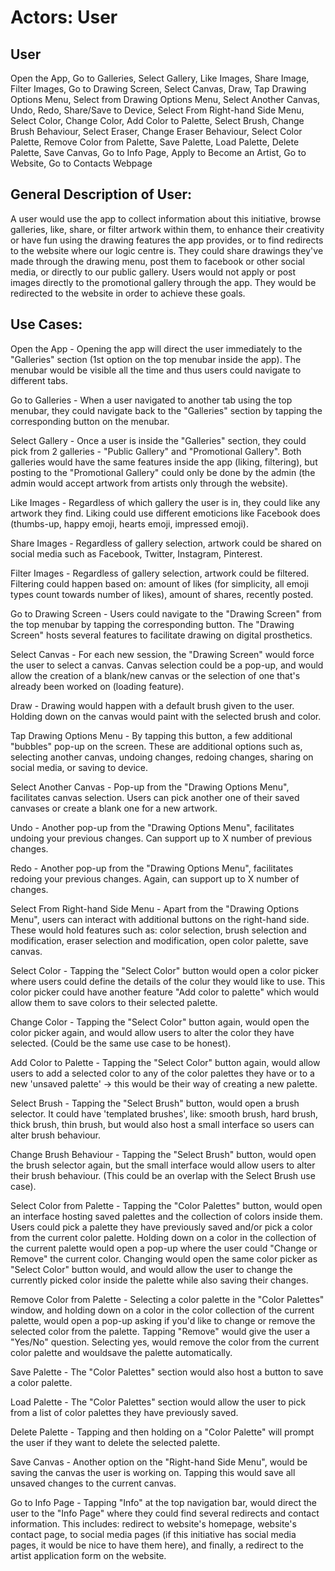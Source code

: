 # Actors: User

## User
Open the App, Go to Galleries, Select Gallery, Like Images, Share Image, Filter Images, Go to Drawing Screen, Select Canvas, Draw, Tap Drawing Options Menu, Select from Drawing Options Menu, Select Another Canvas,
Undo, Redo, Share/Save to Device, Select From Right-hand Side Menu, Select Color, Change Color, Add Color to Palette, Select Brush, Change Brush Behaviour, Select Eraser, Change Eraser Behaviour,
Select Color Palette, Remove Color from Palette, Save Palette, Load Palette, Delete Palette, Save Canvas, Go to Info Page, Apply to Become an Artist, Go to Website, Go to Contacts Webpage

## General Description of User:
A user would use the app to collect information about this initiative, browse galleries, like, share, or filter artwork within them, to enhance their creativity or have fun using the drawing features the app provides,
or to find redirects to the website where our logic centre is. They could share drawings they've made through the drawing menu, post them to facebook or other social media, or directly to our public gallery.
Users would not apply or post images directly to the promotional gallery through the app. They would be redirected to the website in order to achieve these goals.

## Use Cases:
Open the App - Opening the app will direct the user immediately to the "Galleries" section (1st option on the top menubar inside the app). The menubar would be visible all the time and thus users could navigate to
different tabs.

Go to Galleries - When a user navigated to another tab using the top menubar, they could navigate back to the "Galleries" section by tapping the corresponding button on the menubar.

Select Gallery - Once a user is inside the "Galleries" section, they could pick from 2 galleries - "Public Gallery" and "Promotional Gallery". Both galleries would have the same features inside the app
(liking, filtering), but posting to the "Promotional Gallery" could only be done by the admin (the admin would accept artwork from artists only through the website).

Like Images - Regardless of which gallery the user is in, they could like any artwork they find. Liking could use different emoticions like Facebook does (thumbs-up, happy emoji, hearts emoji, impressed emoji).

Share Images - Regardless of gallery selection, artwork could be shared on social media such as Facebook, Twitter, Instagram, Pinterest.

Filter Images - Regardless of gallery selection, artwork could be filtered. Filtering could happen based on: amount of likes (for simplicity, all emoji types count towards number of likes), amount of shares,
recently posted.

Go to Drawing Screen - Users could navigate to the "Drawing Screen" from the top menubar by tapping the corresponding button. The "Drawing Screen" hosts several features to facilitate drawing on digital prosthetics.

Select Canvas - For each new session, the "Drawing Screen" would force the user to select a canvas. Canvas selection could be a pop-up, and would allow the creation of a blank/new canvas or the selection of one that's
already been worked on (loading feature).

Draw - Drawing would happen with a default brush given to the user. Holding down on the canvas would paint with the selected brush and color.

Tap Drawing Options Menu - By tapping this button, a few additional "bubbles" pop-up on the screen. These are additional options such as, selecting another canvas, undoing changes, redoing changes, sharing on
social media, or saving to device.

Select Another Canvas - Pop-up from the "Drawing Options Menu", facilitates canvas selection. Users can pick another one of their saved canvases or create a blank one for a new artwork.

Undo - Another pop-up from the "Drawing Options Menu", facilitates undoing your previous changes. Can support up to X number of previous changes.

Redo - Another pop-up from the "Drawing Options Menu", facilitates redoing your previous changes. Again, can support up to X number of changes.

Select From Right-hand Side Menu - Apart from the "Drawing Options Menu", users can interact with additional buttons on the right-hand side. These would hold features such as: color selection, brush selection and
modification, eraser selection and modification, open color palette, save canvas.

Select Color - Tapping the "Select Color" button would open a color picker where users could define the details of the colur they would like to use. This color picker could have another feature "Add color to palette"
which would allow them to save colors to their selected palette.

Change Color - Tapping the "Select Color" button again, would open the color picker again, and would allow users to alter the color they have selected. (Could be the same use case to be honest).

Add Color to Palette - Tapping the "Select Color" button again, would allow users to add a selected color to any of the color palettes they have or to a new 'unsaved palette' -> this would be their way of creating a new
palette.

Select Brush - Tapping the "Select Brush" button, would open a brush selector. It could have 'templated brushes', like: smooth brush, hard brush, thick brush, thin brush, but would also host a small interface so
users can alter brush behaviour.

Change Brush Behaviour - Tapping the "Select Brush" button, would open the brush selector again, but the small interface would allow users to alter their brush behaviour.
(This could be an overlap with the Select Brush use case).

Select Color from Palette - Tapping the "Color Palettes" button, would open an interface hosting saved palettes and the collection of colors inside them. Users could pick a palette they have previously saved and/or
pick a color from the current color palette. Holding down on a color in the collection of the current palette would open a pop-up where the user could "Change or Remove" the current color. Changing would open the same
color picker as "Select Color" button would, and would allow the user to change the currently picked color inside the palette while also saving their changes.

Remove Color from Palette - Selecting a color palette in the "Color Palettes" window, and holding down on a color in the color collection of the current palette, would open a pop-up asking if you'd like to
change or remove the selected color from the palette. Tapping "Remove" would give the user a "Yes/No" question. Selecting yes, would remove the color from the current color palette and wouldsave the palette
automatically.

Save Palette - The "Color Palettes" section would also host a button to save a color palette.

Load Palette - The "Color Palettes" section would allow the user to pick from a list of color palettes they have previously saved.

Delete Palette - Tapping and then holding on a "Color Palette" will prompt the user if they want to delete the selected palette.

Save Canvas - Another option on the "Right-hand Side Menu", would be saving the canvas the user is working on. Tapping this would save all unsaved changes to the current canvas.

Go to Info Page - Tapping "Info" at the top navigation bar, would direct the user to the "Info Page" where they could find several redirects and contact information. This includes: redirect to website's homepage,
website's contact page, to social media pages (if this initiative has social media pages, it would be nice to have them here), and finally, a redirect to the artist application form on the website.